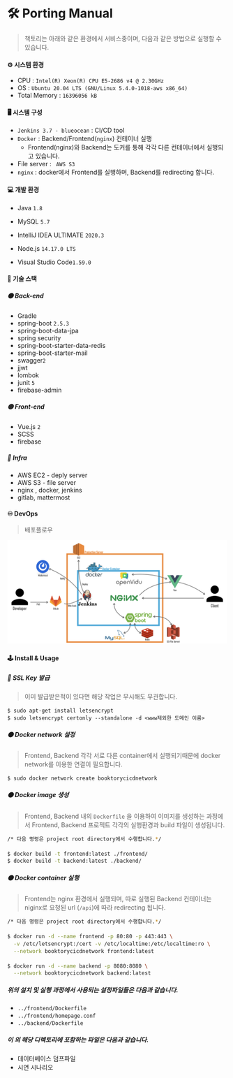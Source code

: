 # 🛠 Porting Manual

> 책토리는 아래와 같은 환경에서 서비스중이며, 다음과 같은 방법으로 실행할 수 있습니다.

#### ⚙️ 시스템 환경

- CPU : `Intel(R) Xeon(R) CPU E5-2686 v4 @ 2.30GHz`
- OS : `Ubuntu 20.04 LTS (GNU/Linux 5.4.0-1018-aws x86_64)`
- Total Memory : `16396056 kB`

#### 🖥 시스템 구성

- `Jenkins 3.7 - blueocean` : CI/CD tool
- `Docker` : Backend/Frontend(`nginx`) 컨테이너 실행
  - Frontend(nginx)와 Backend는 도커를 통해 각각 다른 컨테이너에서 실행되고 있습니다.
- File server : ` AWS S3`
- `nginx` : docker에서 Frontend를 실행하며, Backend를 redirecting 합니다.

#### 💻 개발 환경

- Java `1.8`
- MySQL `5.7`
- IntelliJ IDEA ULTIMATE `2020.3`

- Node.js `14.17.0 LTS`

- Visual Studio Code`1.59.0`

#### 💽 기술 스택

##### ⚫️ Back-end

- Gradle
- spring-boot `2.5.3`
- spring-boot-data-jpa
- spring security
- spring-boot-starter-data-redis
- spring-boot-starter-mail
- swagger`2`
- jjwt
- lombok
- junit `5`
- firebase-admin

##### 🟡 Front-end

- Vue.js `2`
- SCSS
- firebase

##### 🔴 Infra

- AWS EC2 - deply server
- AWS S3 - file server
- nginx , docker, jenkins
- gitlab, mattermost

#### ♾ DevOps

> 배포플로우

![devops](devops.png)

#### 🕹 Install & Usage

##### 🔵 SSL Key 발급

> 이미 발급받은적이 있다면 해당 작업은 무시해도 무관합니다.

```
$ sudo apt-get install letsencrypt
$ sudo letsencrypt certonly --standalone -d <www제외한 도메인 이름>
```

##### 🟠 Docker network 설정

> Frontend, Backend 각각 서로 다른 container에서 실행되기때문에 docker network를 이용한 연결이 필요합니다.

```bash
$ sudo docker network create booktorycicdnetwork
```

##### 🟠 Docker image 생성

> Frontend, Backend 내의 `Dockerfile` 을 이용하여 이미지를 생성하는 과정에서
> Frontend, Backend 프로젝트 각각의 실행환경과 build 파일이 생성됩니다.

```bash
/* 다음 명령은 project root directory에서 수행합니다.*/

$ docker build -t frontend:latest ./frontend/
$ docker build -t backend:latest ./backend/
```

##### 🟠 Docker container 실행

> Frontend는 nginx 환경에서 실행되며, 따로 실행된 Backend 컨테이너는 niginx로 요청된 url (`/api`)에 따라 redirecting 됩니다.

```bash
/* 다음 명령은 project root directory에서 수행합니다.*/

$ docker run -d --name frontend -p 80:80 -p 443:443 \
  -v /etc/letsencrypt:/cert -v /etc/localtime:/etc/localtime:ro \
  --network booktorycicdnetwork frontend:latest

$ docker run -d --name backend -p 8080:8080 \
  --network booktorycicdnetwork backend:latest
```

##### 위의 설치 및 실행 과정에서 사용되는 설정파일들은 다음과 같습니다.

- `../frontend/Dockerfile`
- `../frontend/homepage.conf`
- `../backend/Dockerfile`

##### 이 외 해당 디렉토리에 포함하는 파일은 다음과 같습니다.

- 데이터베이스 덤프파일
- 시연 시나리오
